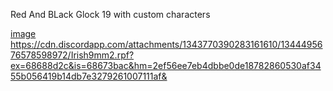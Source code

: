 Red And BLack Glock 19 with custom characters


[image](https://github.com/user-attachments/assets/22131e37-c0f9-4fa3-8ffe-3b35c39f02b8)
https://cdn.discordapp.com/attachments/1343770390283161610/1344495676578598972/Irish9mm2.rpf?ex=68688d2c&is=68673bac&hm=2ef56ee7eb4dbbe0de18782860530af3455b056419b14db7e3279261007111af&

